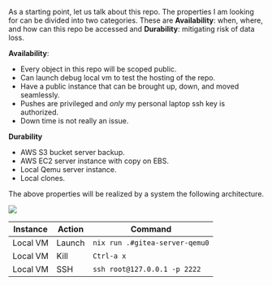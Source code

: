As a starting point, let us talk about this repo. The properties I am looking for can be divided 
into two categories. These are **Availability**: when, where, and how can this repo be 
accessed and **Durability**: mitigating risk of data loss. 
  
**Availability**:
  
* Every object in this repo will be scoped public.
* Can launch debug local vm to test the hosting of the repo.
* Have a public instance that can be brought up, down, and moved seamlessly.
* Pushes are privileged and *only* my personal laptop ssh key is authorized.
* Down time is not really an issue.
 
 **Durability**
 
* AWS S3 bucket server backup.
* AWS EC2 server instance with copy on EBS.
* Local Qemu server instance.
* Local clones.
  
The above properties will be realized by a system the following architecture.
     
![](rendered_images/test.svg)
   
| Instance | Action | Command |
| --- | --- | --- |
| Local VM | Launch | `nix run .#gitea-server-qemu0` |
| Local VM | Kill   | `Ctrl-a x` |
| Local VM | SSH    | `ssh root@127.0.0.1 -p 2222` |
